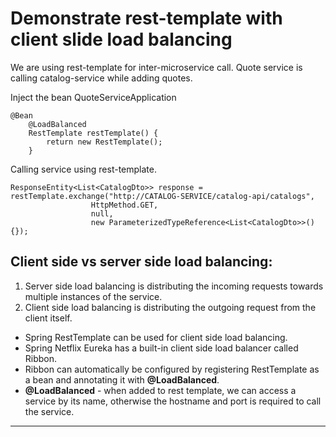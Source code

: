 # Demonstrate rest-template with client slide load balancing

We are using rest-template for inter-microservice call. Quote service is calling catalog-service while adding quotes. 

Inject the bean QuoteServiceApplication

```
@Bean
	@LoadBalanced
	RestTemplate restTemplate() {
		return new RestTemplate();
	}
```

Calling service using rest-template.

```
ResponseEntity<List<CatalogDto>> response = restTemplate.exchange("http://CATALOG-SERVICE/catalog-api/catalogs",
				  HttpMethod.GET,
				  null,
				  new ParameterizedTypeReference<List<CatalogDto>>(){});

```

## Client side vs server side load balancing:
1. Server side load balancing is distributing the incoming requests towards multiple instances of the service.
2. Client side load balancing is distributing the outgoing request from the client itself.

- Spring RestTemplate can be used for client side load balancing.
- Spring Netflix Eureka has a built-in client side load balancer called Ribbon.
- Ribbon can automatically be configured by registering RestTemplate as a bean and annotating it with **@LoadBalanced**.
- **@LoadBalanced**  - when added to rest template, we can access a service by its name, otherwise the hostname and port is required to call the service.




----------------------------------------------------------------------------------------------------------------------------------------

